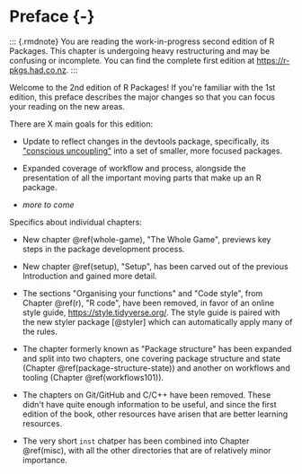 # Preface {-}

::: {.rmdnote}
You are reading the work-in-progress second edition of R Packages. This chapter is undergoing heavy restructuring and may be confusing or incomplete. You can find the complete first edition at <https://r-pkgs.had.co.nz>.
:::

Welcome to the 2nd edition of R Packages! If you're familiar with the 1st edition, this preface describes the major changes so that you can focus your reading on the new areas.

There are X main goals for this edition:

* Update to reflect changes in the devtools package, specifically, its ["conscious uncoupling"](https://www.tidyverse.org/articles/2018/10/devtools-2-0-0/#conscious-uncoupling) into a set of smaller, more focused packages.

* Expanded coverage of workflow and process, alongside the presentation of all the important moving parts that make up an R package.
  
* *more to come*
  
Specifics about individual chapters:

* New chapter \@ref(whole-game), "The Whole Game", previews key steps in the package development process.

* New chapter \@ref(setup), "Setup", has been carved out of the previous Introduction and gained more detail.

* The sections "Organising your functions" and "Code style", from Chapter \@ref(r), "R code", have been removed, in favor of an online style guide, <https://style.tidyverse.org/>. The style guide is paired with the new styler package [@styler] which can automatically apply many of the rules.

* The chapter formerly known as "Package structure" has been expanded and split into two chapters, one covering package structure and state (Chapter \@ref(package-structure-state)) and another on workflows and tooling (Chapter \@ref(workflows101)).

* The chapters on Git/GitHub and C/C++ have been removed. These didn't have quite enough information to be useful, and since the first edition of the book, other resources have arisen that are better learning resources.

* The very short `inst` chatper has been combined into Chapter \@ref(misc), with all the other directories that are of relatively minor importance.

